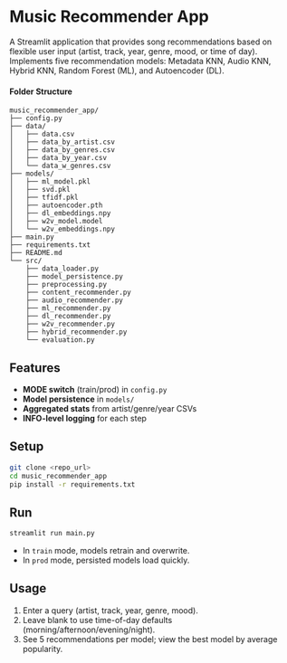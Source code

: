 # Music Recommender App

A Streamlit application that provides song recommendations based on flexible user input (artist, track, year, genre, mood, or time of day). Implements five recommendation models: Metadata KNN, Audio KNN, Hybrid KNN, Random Forest (ML), and Autoencoder (DL).

#### Folder Structure
```plaintext
music_recommender_app/
├── config.py
├── data/
│   ├── data.csv
│   ├── data_by_artist.csv
│   ├── data_by_genres.csv
│   ├── data_by_year.csv
│   └── data_w_genres.csv
├── models/
│   ├── ml_model.pkl
│   ├── svd.pkl
│   ├── tfidf.pkl
│   ├── autoencoder.pth
│   ├── dl_embeddings.npy
│   ├── w2v_model.model
│   └── w2v_embeddings.npy
├── main.py
├── requirements.txt
├── README.md
└── src/
    ├── data_loader.py
    ├── model_persistence.py
    ├── preprocessing.py
    ├── content_recommender.py
    ├── audio_recommender.py
    ├── ml_recommender.py
    ├── dl_recommender.py
    ├── w2v_recommender.py
    ├── hybrid_recommender.py
    └── evaluation.py
```

## Features
- **MODE switch** (train/prod) in `config.py`
- **Model persistence** in `models/`
- **Aggregated stats** from artist/genre/year CSVs
- **INFO-level logging** for each step

## Setup
```bash
git clone <repo_url>
cd music_recommender_app
pip install -r requirements.txt
```

## Run
```bash
streamlit run main.py
```
- In `train` mode, models retrain and overwrite.
- In `prod` mode, persisted models load quickly.

## Usage
1. Enter a query (artist, track, year, genre, mood).
2. Leave blank to use time-of-day defaults (morning/afternoon/evening/night).
3. See 5 recommendations per model; view the best model by average popularity.